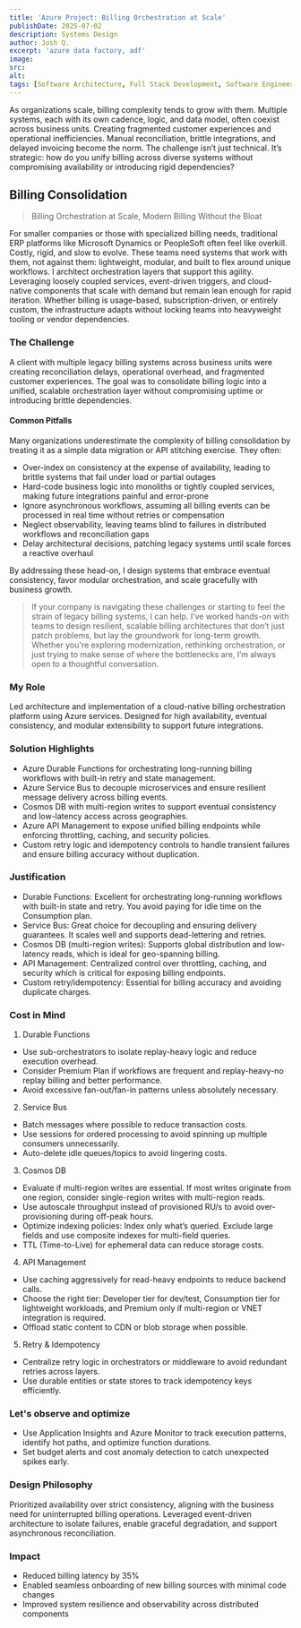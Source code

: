 ```yaml
---
title: 'Azure Project: Billing Orchestration at Scale'
publishDate: 2025-07-02
description: Systems Design
author: Josh Q.
excerpt: 'azure data factory, adf'
image:
src:
alt:
tags: [Software Architecture, Full Stack Development, Software Engineering, Azure Data Factory, ADF]
---
```


As organizations scale, billing complexity tends to grow with them. Multiple systems, each with its own cadence, logic, and data model, often coexist across business units. Creating fragmented customer experiences and operational inefficiencies. Manual reconciliation, brittle integrations, and delayed invoicing become the norm. The challenge isn’t just technical. It’s strategic: how do you unify billing across diverse systems without compromising availability or introducing rigid dependencies?

## Billing Consolidation

> Billing Orchestration at Scale, Modern Billing Without the Bloat

For smaller companies or those with specialized billing needs, traditional ERP platforms like Microsoft Dynamics or PeopleSoft often feel like overkill. Costly, rigid, and slow to evolve. These teams need systems that work with them, not against them: lightweight, modular, and built to flex around unique workflows. I architect orchestration layers that support this agility. Leveraging loosely coupled services, event-driven triggers, and cloud-native components that scale with demand but remain lean enough for rapid iteration. Whether billing is usage-based, subscription-driven, or entirely custom, the infrastructure adapts without locking teams into heavyweight tooling or vendor dependencies.

### The Challenge

A client with multiple legacy billing systems across business units were creating reconciliation delays, operational overhead, and fragmented customer experiences. The goal was to consolidate billing logic into a unified, scalable orchestration layer without compromising uptime or introducing brittle dependencies.

#### Common Pitfalls

Many organizations underestimate the complexity of billing consolidation by treating it as a simple data migration or API stitching exercise. They often:

- Over-index on consistency at the expense of availability, leading to brittle systems that fail under load or partial outages
- Hard-code business logic into monoliths or tightly coupled services, making future integrations painful and error-prone
- Ignore asynchronous workflows, assuming all billing events can be processed in real time without retries or compensation
- Neglect observability, leaving teams blind to failures in distributed workflows and reconciliation gaps
- Delay architectural decisions, patching legacy systems until scale forces a reactive overhaul

By addressing these head-on, I design systems that embrace eventual consistency, favor modular orchestration, and scale gracefully with business growth.

> If your company is navigating these challenges or starting to feel the strain of legacy billing systems, I can help. I’ve worked hands-on with teams to design resilient, scalable billing architectures that don’t just patch problems, but lay the groundwork for long-term growth. Whether you're exploring modernization, rethinking orchestration, or just trying to make sense of where the bottlenecks are, I’m always open to a thoughtful conversation.

### My Role

Led architecture and implementation of a cloud-native billing orchestration platform using Azure services. Designed for high availability, eventual consistency, and modular extensibility to support future integrations.

### Solution Highlights

- Azure Durable Functions for orchestrating long-running billing workflows with built-in retry and state management.
- Azure Service Bus to decouple microservices and ensure resilient message delivery across billing events.
- Cosmos DB with multi-region writes to support eventual consistency and low-latency access across geographies.
- Azure API Management to expose unified billing endpoints while enforcing throttling, caching, and security policies.
- Custom retry logic and idempotency controls to handle transient failures and ensure billing accuracy without duplication.

### Justification

- Durable Functions: Excellent for orchestrating long-running workflows with built-in state and retry. You avoid paying for idle time on the Consumption plan.
- Service Bus: Great choice for decoupling and ensuring delivery guarantees. It scales well and supports dead-lettering and retries.
- Cosmos DB (multi-region writes): Supports global distribution and low-latency reads, which is ideal for geo-spanning billing.
- API Management: Centralized control over throttling, caching, and security which is critical for exposing billing endpoints.
- Custom retry/idempotency: Essential for billing accuracy and avoiding duplicate charges.

### Cost in Mind

1. Durable Functions

- Use sub-orchestrators to isolate replay-heavy logic and reduce execution overhead.
- Consider Premium Plan if workflows are frequent and replay-heavy-no replay billing and better performance.
- Avoid excessive fan-out/fan-in patterns unless absolutely necessary.

2. Service Bus

- Batch messages where possible to reduce transaction costs.
- Use sessions for ordered processing to avoid spinning up multiple consumers unnecessarily.
- Auto-delete idle queues/topics to avoid lingering costs.

3. Cosmos DB

- Evaluate if multi-region writes are essential. If most writes originate from one region, consider single-region writes with multi-region reads.
- Use autoscale throughput instead of provisioned RU/s to avoid over-provisioning during off-peak hours.
- Optimize indexing policies: Index only what’s queried. Exclude large fields and use composite indexes for multi-field queries.
- TTL (Time-to-Live) for ephemeral data can reduce storage costs.

4. API Management

- Use caching aggressively for read-heavy endpoints to reduce backend calls.
- Choose the right tier: Developer tier for dev/test, Consumption tier for lightweight workloads, and Premium only if multi-region or VNET integration is required.
- Offload static content to CDN or blob storage when possible.

5. Retry & Idempotency

- Centralize retry logic in orchestrators or middleware to avoid redundant retries across layers.
- Use durable entities or state stores to track idempotency keys efficiently.

### Let's observe and optimize

- Use Application Insights and Azure Monitor to track execution patterns, identify hot paths, and optimize function durations.
- Set budget alerts and cost anomaly detection to catch unexpected spikes early.

### Design Philosophy

Prioritized availability over strict consistency, aligning with the business need for uninterrupted billing operations. Leveraged event-driven architecture to isolate failures, enable graceful degradation, and support asynchronous reconciliation.

### Impact

- Reduced billing latency by 35%
- Enabled seamless onboarding of new billing sources with minimal code changes
- Improved system resilience and observability across distributed components
